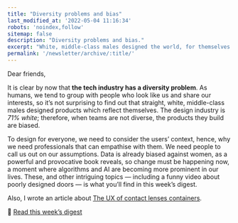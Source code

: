 ```yaml
---
title: "Diversity problems and bias"
last_modified_at: '2022-05-04 11:16:34'
robots: 'noindex,follow'
sitemap: false
description: "Diversity problems and bias."
excerpt: "White, middle-class males designed the world, for themselves."
permalink: '/newsletter/archive/:title/'
---
```

Dear friends,

It is clear by now that **the tech industry has a diversity problem**. As humans, we tend to group with people who look like us and share our interests, so it’s not surprising to find out that straight, white, middle-class males designed products which reflect themselves. The design industry is *71% white*; therefore, when teams are not diverse, the products they build are biased.

To design for everyone, we need to consider the users’ context, hence, why we need professionals that can empathise with them. We need people to call us out on our assumptions. Data is already biased against women, as a powerful and provocative book reveals, so change must be happening now, a moment where algorithms and AI are becoming more prominent in our lives. These, and other intriguing topics — including a funny video about poorly designed doors — is what you’ll find in this week’s digest.

Also, I wrote an article about <a href="https://silviamaggidesign.com/ux/ux-of-contact-lenses-containers/">The UX of contact lenses containers</a>.

<p class="detached">🔗 <a href="https://silviamaggidesign.com/design-digested/design-digested-5-diversity-bias/">Read this week’s digest</a></p>